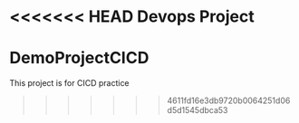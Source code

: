 <<<<<<< HEAD
Devops Project
=======
# DemoProjectCICD
This project is for CICD practice
>>>>>>> 4611fd16e3db9720b0064251d06d5d1545dbca53
